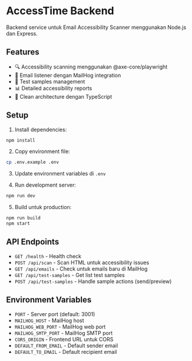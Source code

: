 # AccessTime Backend

Backend service untuk Email Accessibility Scanner menggunakan Node.js dan Express.

## Features

- 🔍 Accessibility scanning menggunakan @axe-core/playwright
- 📧 Email listener dengan MailHog integration
- 🧪 Test samples management
- 📊 Detailed accessibility reports
- 🚀 Clean architecture dengan TypeScript

## Setup

1. Install dependencies:
```bash
npm install
```

2. Copy environment file:
```bash
cp .env.example .env
```

3. Update environment variables di `.env`

4. Run development server:
```bash
npm run dev
```

5. Build untuk production:
```bash
npm run build
npm start
```

## API Endpoints

- `GET /health` - Health check
- `POST /api/scan` - Scan HTML untuk accessibility issues
- `GET /api/emails` - Check untuk emails baru di MailHog
- `GET /api/test-samples` - Get list test samples
- `POST /api/test-samples` - Handle sample actions (send/preview)

## Environment Variables

- `PORT` - Server port (default: 3001)
- `MAILHOG_HOST` - MailHog host
- `MAILHOG_WEB_PORT` - MailHog web port
- `MAILHOG_SMTP_PORT` - MailHog SMTP port
- `CORS_ORIGIN` - Frontend URL untuk CORS
- `DEFAULT_FROM_EMAIL` - Default sender email
- `DEFAULT_TO_EMAIL` - Default recipient email
